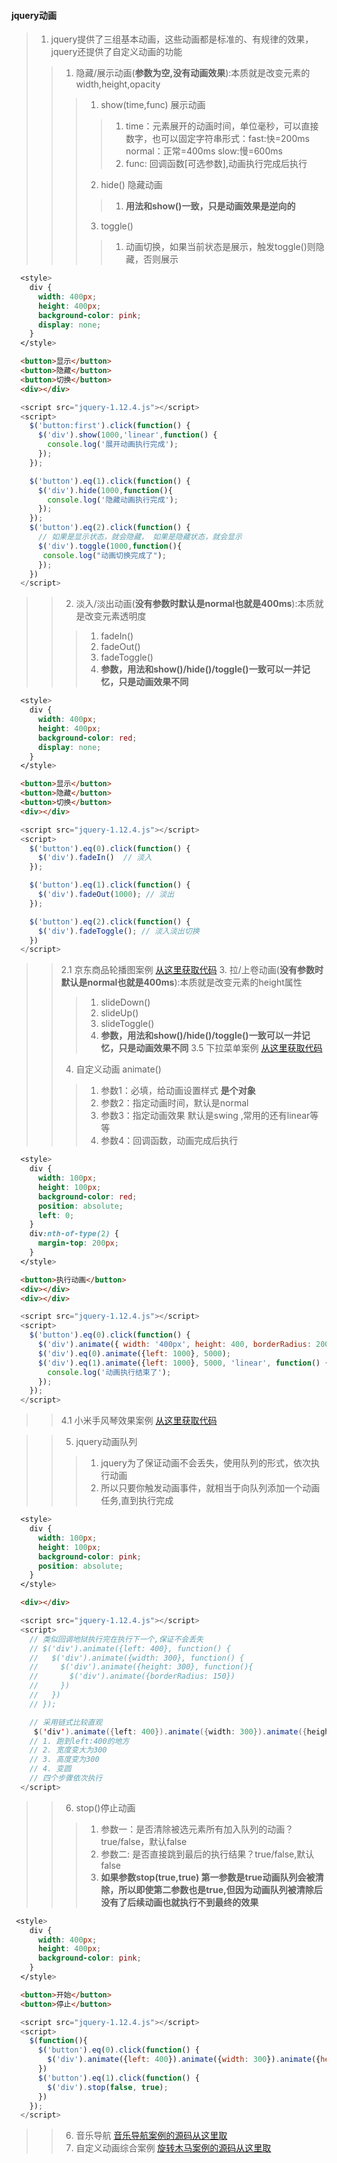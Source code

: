 #### jquery动画
>1. jquery提供了三组基本动画，这些动画都是标准的、有规律的效果，jquery还提供了自定义动画的功能
>> 1. 隐藏/展示动画(**参数为空,没有动画效果**):本质就是改变元素的width,height,opacity
>>> 1. show(time,func) 展示动画
>>>> 1. time：元素展开的动画时间，单位毫秒，可以直接数字，也可以固定字符串形式：fast:快=200ms normal：正常=400ms slow:慢=600ms 
>>>> 2. func: 回调函数[可选参数],动画执行完成后执行
>>> 2. hide() 隐藏动画
>>>> 1. **用法和show()一致，只是动画效果是逆向的**
>>> 3. toggle()
>>>> 1. 动画切换，如果当前状态是展示，触发toggle()则隐藏，否则展示

```css
  <style>
    div {
      width: 400px;
      height: 400px;
      background-color: pink;
      display: none;
    }
  </style>
```
```html
  <button>显示</button>
  <button>隐藏</button>
  <button>切换</button>
  <div></div>
```

```js
  <script src="jquery-1.12.4.js"></script>
  <script>
    $('button:first').click(function() {
      $('div').show(1000,'linear',function() {
        console.log('展开动画执行完成');
      });
    });

    $('button').eq(1).click(function() {
      $('div').hide(1000,function(){
        console.log('隐藏动画执行完成');
      });
    });
    $('button').eq(2).click(function() {
      // 如果是显示状态，就会隐藏， 如果是隐藏状态，就会显示
      $('div').toggle(1000,function(){
       console.log("动画切换完成了");
      });
    })
  </script>
```

>> 2. 淡入/淡出动画(**没有参数时默认是normal也就是400ms**):本质就是改变元素透明度
>>> 1. fadeIn() 
>>> 2. fadeOut()
>>> 3. fadeToggle()
>>> 4. **参数，用法和show()/hide()/toggle()一致可以一并记忆，只是动画效果不同**

```css
  <style>
    div {
      width: 400px;
      height: 400px;
      background-color: red;
      display: none;
    }
  </style>
```

```html
  <button>显示</button>
  <button>隐藏</button>
  <button>切换</button>
  <div></div>
```

```javascript
  <script src="jquery-1.12.4.js"></script>
  <script>
    $('button').eq(0).click(function() {
      $('div').fadeIn()  // 淡入
    });

    $('button').eq(1).click(function() {
      $('div').fadeOut(1000); // 淡出
    });

    $('button').eq(2).click(function() {
      $('div').fadeToggle(); // 淡入淡出切换
    })
  </script>
```
>> 2.1 京东商品轮播图案例
[从这里获取代码](https://github.com/sunhailiang/teachingMaterials_code/tree/master/jquery/day-02/code/03-%E4%BA%AC%E4%B8%9C%E5%95%86%E5%93%81%E8%BD%AE%E6%92%AD%E5%9B%BE)
>> 3. 拉/上卷动画(**没有参数时默认是normal也就是400ms**):本质就是改变元素的height属性
>>>   1. slideDown()
>>>   2. slideUp()
>>>   3. slideToggle()
>>>   4. **参数，用法和show()/hide()/toggle()一致可以一并记忆，只是动画效果不同**
>>3.5 下拉菜单案例
[从这里获取代码](https://github.com/sunhailiang/teachingMaterials_code/tree/master/jquery/day-02/code/05-%E4%B8%8B%E6%8B%89%E8%8F%9C%E5%8D%95)
>> 4. 自定义动画 animate()
>>>   1. 参数1：必填，给动画设置样式 **是个对象**
>>>   2. 参数2：指定动画时间，默认是normal
>>>   3. 参数3：指定动画效果 默认是swing ,常用的还有linear等等
>>>   4. 参数4：回调函数，动画完成后执行

```css
  <style>
    div {
      width: 100px;
      height: 100px;
      background-color: red;
      position: absolute;
      left: 0;
    }
    div:nth-of-type(2) {
      margin-top: 200px; 
    }
  </style>
```

```html
  <button>执行动画</button>
  <div></div>
  <div></div>
```

```js
  <script src="jquery-1.12.4.js"></script>
  <script>
    $('button').eq(0).click(function() {
      $('div').animate({ width: '400px', height: 400, borderRadius: 200},2000 )
      $('div').eq(0).animate({left: 1000}, 5000);
      $('div').eq(1).animate({left: 1000}, 5000, 'linear', function() {
        console.log('动画执行结束了');
      });
    });
  </script>
```

>>4.1 小米手风琴效果案例
[从这里获取代码](https://github.com/sunhailiang/teachingMaterials_code/tree/master/jquery/day-02/code/06-%E6%89%8B%E9%A3%8E%E7%90%B4)

>> 5. jquery动画队列
>>> 1. jquery为了保证动画不会丢失，使用队列的形式，依次执行动画
>>> 2. 所以只要你触发动画事件，就相当于向队列添加一个动画任务,直到执行完成

```css
  <style>
    div {
      width: 100px;
      height: 100px;
      background-color: pink;
      position: absolute;
    }
  </style>
```

```html
  <div></div>
```

```java
  <script src="jquery-1.12.4.js"></script>
  <script>
    // 类似回调地狱执行完在执行下一个,保证不会丢失
    // $('div').animate({left: 400}, function() {
    //   $('div').animate({width: 300}, function() {
    //     $('div').animate({height: 300}, function(){
    //       $('div').animate({borderRadius: 150})
    //     })
    //   })
    // });

    // 采用链式比较直观
     $('div').animate({left: 400}).animate({width: 300}).animate({height: 300}).animate({borderRadius: 150})  
    // 1. 跑到left:400的地方
    // 2. 宽度变大为300
    // 3. 高度变为300
    // 4. 变圆
    // 四个步骤依次执行
  </script>
```
>> 6. stop()停止动画
>>> 1. 参数一：是否清除被选元素所有加入队列的动画？true/false，默认false
>>> 2. 参数二: 是否直接跳到最后的执行结果？true/false,默认false
>>> 3. **如果参数stop(true,true)  第一参数是true动画队列会被清除，所以即使第二参数也是true,但因为动画队列被清除后没有了后续动画也就执行不到最终的效果**

```css
 <style>
    div {
      width: 400px;
      height: 400px;
      background-color: pink;
    }
  </style>
```
```html
  <button>开始</button>
  <button>停止</button>
```
```javascript
  <script src="jquery-1.12.4.js"></script>
  <script>
    $(function(){
      $('button').eq(0).click(function() {
        $('div').animate({left: 400}).animate({width: 300}).animate({height: 300}).animate({borderRadius: 150}) 
      })
      $('button').eq(1).click(function() {
        $('div').stop(false, true);
      })
    });
  </script>
```
>> 6. 音乐导航
 [音乐导航案例的源码从这里取](https://github.com/sunhailiang/teachingMaterials_code/tree/master/jquery/day-02/code/09-%E9%9F%B3%E4%B9%90%E5%AF%BC%E8%88%AA)
>> 7. 自定义动画综合案例
 [旋转木马案例的源码从这里取](https://github.com/sunhailiang/teachingMaterials_code/tree/master/jquery/day-02/code/10-%E6%97%8B%E8%BD%AC%E6%9C%A8%E9%A9%AC)